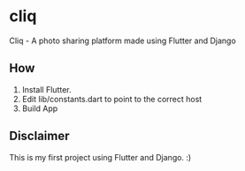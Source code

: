 # cliq

Cliq - A photo sharing platform made using Flutter and Django

## How

1. Install Flutter.
2. Edit lib/constants.dart to point to the correct host
3. Build App

## Disclaimer

This is my first project using Flutter and Django. :)
